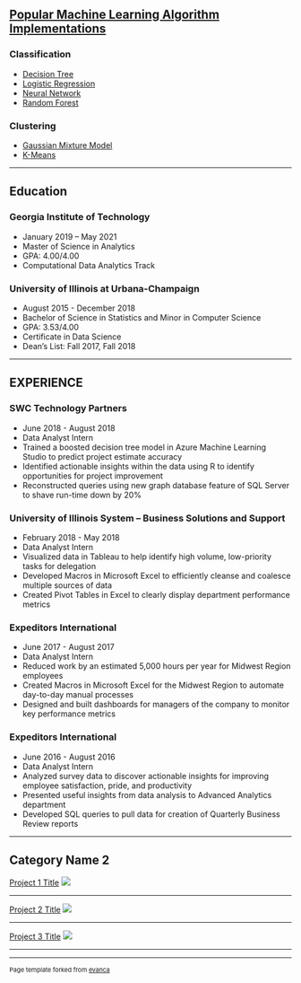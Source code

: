## [Popular Machine Learning Algorithm Implementations](https://github.com/ryan-k-miller/Machine-Learning-Algorithms)

### Classification
- [Decision Tree](https://github.com/ryan-k-miller/Machine-Learning-Algorithms/blob/master/Decision_Tree.ipynb)
- [Logistic Regression](https://github.com/ryan-k-miller/Machine-Learning-Algorithms/blob/master/LogisticRegression.py)
- [Neural Network](https://github.com/ryan-k-miller/Machine-Learning-Algorithms/blob/master/Neural%20Network/NeuralNetwork.py)
- [Random Forest](https://github.com/ryan-k-miller/Machine-Learning-Algorithms/blob/master/Random_Forest_Classifier.ipynb)  
  
### Clustering
- [Gaussian Mixture Model](https://github.com/ryan-k-miller/Machine-Learning-Algorithms/blob/master/Gaussian_Mixture_Model.ipynb)
- [K-Means](https://github.com/ryan-k-miller/Machine-Learning-Algorithms/blob/master/K_Means.ipynb)

---

## Education
### Georgia Institute of Technology
- January 2019 – May 2021
- Master of Science in Analytics
-	GPA: 4.00/4.00
-	Computational Data Analytics Track

### University of Illinois at Urbana-Champaign
- August 2015 - December 2018
- Bachelor of Science in Statistics and Minor in Computer Science                         				
-	GPA: 3.53/4.00
-	Certificate in Data Science
-	Dean’s List: Fall 2017, Fall 2018

---

## EXPERIENCE
### SWC Technology Partners
- June 2018 - August 2018
- Data Analyst Intern                							            
-	Trained a boosted decision tree model in Azure Machine Learning Studio to predict project estimate accuracy
-	Identified actionable insights within the data using R to identify opportunities for project improvement
-	Reconstructed queries using new graph database feature of SQL Server to shave run-time down by 20%

### University of Illinois System – Business Solutions and Support
- February 2018 - May 2018
- Data Analyst Intern                							            
-	Visualized data in Tableau to help identify high volume, low-priority tasks for delegation
-	Developed Macros in Microsoft Excel to efficiently cleanse and coalesce multiple sources of data
-	Created Pivot Tables in Excel to clearly display department performance metrics

### Expeditors International
- June 2017 - August 2017
- Data Analyst Intern                							            
-	Reduced work by an estimated 5,000 hours per year for Midwest Region employees 
-	Created Macros in Microsoft Excel for the Midwest Region to automate day-to-day manual processes
-	Designed and built dashboards for managers of the company to monitor key performance metrics
	
### Expeditors International
- June 2016 - August 2016
- Data Analyst Intern                							            
-	Analyzed survey data to discover actionable insights for improving employee satisfaction, pride, and productivity 
-	Presented useful insights from data analysis to Advanced Analytics department
-	Developed SQL queries to pull data for creation of Quarterly Business Review reports

---

## Category Name 2

[Project 1 Title](/sample_page)
<img src="images/dummy_thumbnail.jpg?raw=true"/>

---
[Project 2 Title](/pdf/sample_presentation.pdf)
<img src="images/dummy_thumbnail.jpg?raw=true"/>

---
[Project 3 Title](https://github.com/ryan-k-miller/Machine-Learning-Algorithms)
<img src="images/dummy_thumbnail.jpg?raw=true"/>

---


---
<p style="font-size:11px">Page template forked from <a href="https://github.com/evanca/quick-portfolio">evanca</a></p>
<!-- Remove above link if you don't want to attibute -->
